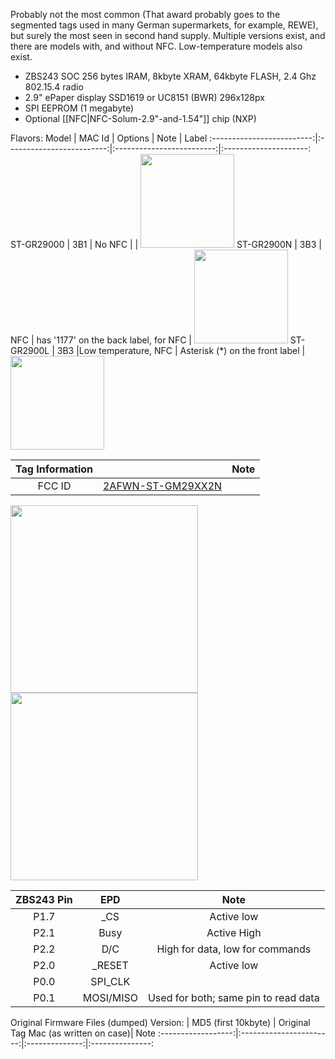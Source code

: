 Probably not the most common (That award probably goes to the segmented tags used in many German supermarkets, for example, REWE), but surely the most seen in second hand supply. Multiple versions exist, and there are models with, and without NFC. Low-temperature models also exist.

* ZBS243 SOC 256 bytes IRAM, 8kbyte XRAM, 64kbyte FLASH, 2.4 Ghz 802.15.4 radio
* 2.9" ePaper display SSD1619 or UC8151 (BWR) 296x128px
* SPI EEPROM (1 megabyte)
* Optional [[NFC|NFC-Solum-2.9"-and-1.54"]] chip (NXP)

Flavors:
Model | MAC Id | Options | Note | Label
:-------------------------:|:-------------------------:|:-------------------------:|:---------------------:
ST-GR29000 | 3B1 | No NFC | | <img width="150" src="https://github.com/jjwbruijn/OpenEPaperLink/assets/2544995/4fd3d743-3a65-4ce6-92e1-f3be9b232a22">
ST-GR2900N | 3B3 | NFC | has '1177' on the back label, for NFC | <img width="150" src="https://github.com/jjwbruijn/OpenEPaperLink/assets/2544995/5acb7814-600d-4d60-aacd-49945e8c6048">
ST-GR2900L | 3B3 |Low temperature, NFC | Asterisk (*) on the front label | <img width="150" src="https://github.com/jjwbruijn/OpenEPaperLink/assets/2544995/8c67db41-9ede-4074-b1c7-a2895a803e53">

 Tag Information                     |       | Note
:-------------------------:|:-------------------------:|:-------------------------:
FCC ID | [2AFWN-ST-GM29XX2N](https://fccid.io/2AFWN-ST-GM29XX2N)

<img width="300" src="https://github.com/jjwbruijn/OpenEPaperLink/assets/2544995/723c43f0-b714-40e1-9143-1fb3646527d9">
<img width="300" src="https://github.com/jjwbruijn/OpenEPaperLink/assets/2544995/5f298b5d-9459-4e98-9778-2f8ecbd5c31b"><br/>



ZBS243 Pin                       |EPD       | Note             
:-------------------------:|:-------------------------:|:-------------------------:
P1.7 | _CS | Active low
P2.1 | Busy | Active High
P2.2 | D/C | High for data, low for commands
P2.0 | _RESET | Active low
P0.0 | SPI_CLK
P0.1 | MOSI/MISO | Used for both; same pin to read data




Original Firmware Files (dumped)
Version:           | MD5 (first 10kbyte) | Original Tag Mac (as written on case)| Note
:------------------:|:-----------------------:|:--------------:|:---------------: